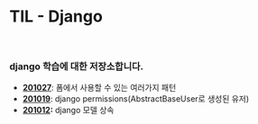 # TIL - Django

<br>

### django 학습에 대한 저장소합니다.
- **[201027](https://github.com/navill/Django_TIL/blob/master/query/doc/2020/django_201027.md)**: 폼에서 사용할 수 있는 여러가지 패턴 
- **[201019](https://github.com/navill/Django_TIL/blob/master/query/doc/2020/django_201019.md)**: django permissions(AbstractBaseUser로 생성된 유저)
- **[201012](https://github.com/navill/Django_TIL/blob/master/query/doc/2020/django_201012.md):** django 모델 상속
